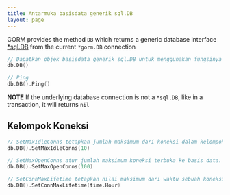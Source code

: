 ```yaml
---
title: Antarmuka basisdata generik sql.DB
layout: page
---
```

GORM provides the method `DB` which returns a generic database interface [*sql.DB](http://golang.org/pkg/database/sql/#DB) from the current `*gorm.DB` connection

```go
// Dapatkan objek basisdata generik sql.DB untuk menggunakan fungsinya
db.DB()

// Ping
db.DB().Ping()
```

**NOTE** If the underlying database connection is not a `*sql.DB`, like in a transaction, it will returns `nil`

## Kelompok Koneksi

```go
// SetMaxIdleConns tetapkan jumlah maksimum dari koneksi dalam kelompok koneksi diam.
db.DB().SetMaxIdleConns(10)

// SetMaxOpenConns atur jumlah maksimum koneksi terbuka ke basis data.
db.DB().SetMaxOpenConns(100)

// SetConnMaxLifetime tetapkan nilai maksimum dari waktu sebuah koneksi mungkin digunakan kembali.
db.DB().SetConnMaxLifetime(time.Hour)
```